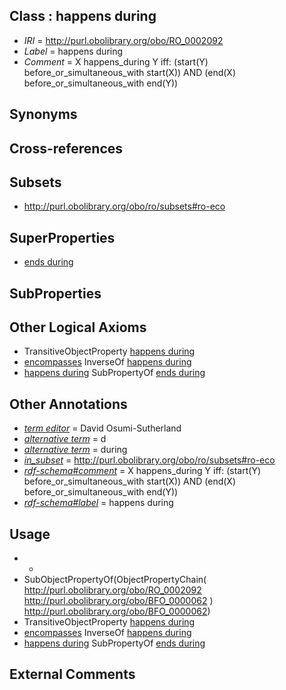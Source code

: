 
## Class : happens during

 * *IRI* = http://purl.obolibrary.org/obo/RO_0002092
 * *Label* = happens during
 * *Comment* = X happens_during Y iff: (start(Y) before_or_simultaneous_with start(X)) AND (end(X) before_or_simultaneous_with end(Y))

## Synonyms


## Cross-references


## Subsets

 * http://purl.obolibrary.org/obo/ro/subsets#ro-eco

## SuperProperties

 * [ends during](../../RO/93/RO_0002093.md)

## SubProperties


## Other Logical Axioms

 * TransitiveObjectProperty [happens during](../../RO/92/RO_0002092.md)
 * [encompasses](../../RO/85/RO_0002085.md) InverseOf [happens during](../../RO/92/RO_0002092.md)
 * [happens during](../../RO/92/RO_0002092.md) SubPropertyOf [ends during](../../RO/93/RO_0002093.md)

## Other Annotations

 * *[term editor](../../IAO/17/IAO_0000117.md)* = David Osumi-Sutherland
 * *[alternative term](../../IAO/18/IAO_0000118.md)* = d
 * *[alternative term](../../IAO/18/IAO_0000118.md)* = during
 * *[in_subset](../../et/oboInOwl#inSubset.md)* = http://purl.obolibrary.org/obo/ro/subsets#ro-eco
 * *[rdf-schema#comment](../../nt/rdf-schema#comment.md)* = X happens_during Y iff: (start(Y) before_or_simultaneous_with start(X)) AND (end(X) before_or_simultaneous_with end(Y))
 * *[rdf-schema#label](../../el/rdf-schema#label.md)* = happens during

## Usage

 * -
 * SubObjectPropertyOf(ObjectPropertyChain( <http://purl.obolibrary.org/obo/RO_0002092> <http://purl.obolibrary.org/obo/BFO_0000062> ) <http://purl.obolibrary.org/obo/BFO_0000062>)
 * TransitiveObjectProperty [happens during](../../RO/92/RO_0002092.md)
 * [encompasses](../../RO/85/RO_0002085.md) InverseOf [happens during](../../RO/92/RO_0002092.md)
 * [happens during](../../RO/92/RO_0002092.md) SubPropertyOf [ends during](../../RO/93/RO_0002093.md)

## External Comments

